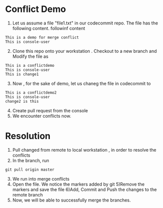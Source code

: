 # Conflict Demo

1) Let us assume a file "file1.txt" in our codecommit repo. The file has the following content. followinf content

```
This is a demo for merge conflict
This is console-user
```

2) Clone this repo onto your workstation .  Checkout to a new branch and Modify the file as

```
This is a conflictdemo
This is console-user
This is change1
```
3) Now , for the sake of demo, let us chaneg the file in codecommit to 

```
This is a conflictdemo2
This is console-user
change2 is this
```
4) Create pull request from the console
5) We encounter conflicts now.

# Resolution

1) Pull changed from remote to local workstation  , in order to resolve the conflicts
2) In the branch, run 
```
git pull origin master 
```
3) We run into merge conflicts
4) Open the file. We notice the markers added by git 
5)Remove the markers and save the file
6)Add, Commit and  Push the changes to the remote branch 
7) Now, we will be able to successfully merge the branches.
